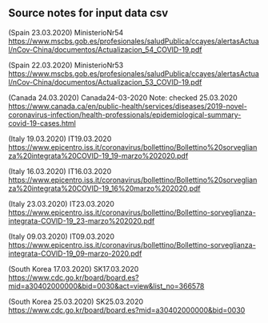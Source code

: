 Source notes for input data csv
--------------------------------

(Spain 23.03.2020)
MinisterioNr54
https://www.mscbs.gob.es/profesionales/saludPublica/ccayes/alertasActual/nCov-China/documentos/Actualizacion_54_COVID-19.pdf

(Spain 22.03.2020)
MinisterioNr53
https://www.mscbs.gob.es/profesionales/saludPublica/ccayes/alertasActual/nCov-China/documentos/Actualizacion_53_COVID-19.pdf

(Canada 24.03.2020)
Canada24-03-2020
Note: checked 25.03.2020
https://www.canada.ca/en/public-health/services/diseases/2019-novel-coronavirus-infection/health-professionals/epidemiological-summary-covid-19-cases.html

(Italy 19.03.2020)
IT19.03.2020
https://www.epicentro.iss.it/coronavirus/bollettino/Bollettino%20sorveglianza%20integrata%20COVID-19_19-marzo%202020.pdf

(Italy 16.03.2020)
IT16.03.2020
https://www.epicentro.iss.it/coronavirus/bollettino/Bollettino%20sorveglianza%20integrata%20COVID-19_16%20marzo%202020.pdf

(Italy 23.03.2020)
IT23.03.2020
https://www.epicentro.iss.it/coronavirus/bollettino/Bollettino-sorveglianza-integrata-COVID-19_23-marzo%202020.pdf

(Italy 09.03.2020)
IT09.03.2020
https://www.epicentro.iss.it/coronavirus/bollettino/Bollettino-sorveglianza-integrata-COVID-19_09-marzo-2020.pdf

(South Korea 17.03.2020)
SK17.03.2020
https://www.cdc.go.kr/board/board.es?mid=a30402000000&bid=0030&act=view&list_no=366578

(South Korea 25.03.2020)
SK25.03.2020
https://www.cdc.go.kr/board/board.es?mid=a30402000000&bid=0030


